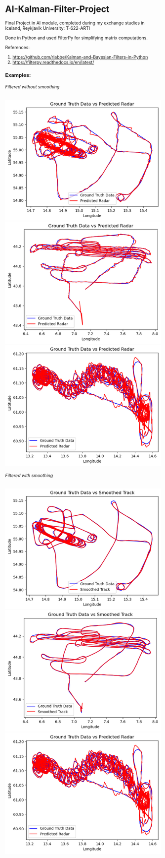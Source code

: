# AI-Kalman-Filter-Project

Final Project in AI module, completed during my exchange studies in Iceland, Reykjavik University: T-622-ARTI

Done in Python and used FilterPy for simplifying matrix computations.

References: 
1. https://github.com/rlabbe/Kalman-and-Bayesian-Filters-in-Python
2. https://filterpy.readthedocs.io/en/latest/

### Examples:

###### Filtered without smoothing

![Example CFL12_041](https://github.com/SeanLimHH/AI-Kalman-Filter-Project/blob/main/Example%20CFL12_041.png)
![Example FGALN_005](https://github.com/SeanLimHH/AI-Kalman-Filter-Project/blob/main/Example%20FGALN_005.png)
![Example OOLET_056](https://github.com/SeanLimHH/AI-Kalman-Filter-Project/blob/main/Example%20OOLET_056.png)

###### Filtered with smoothing

![Smoothed CFL12_041](https://github.com/SeanLimHH/AI-Kalman-Filter-Project/blob/main/CFL12_041%20Smoothed.png)
![Smoothed FGALN_005](https://github.com/SeanLimHH/AI-Kalman-Filter-Project/blob/main/FGALN_005%20Smoothed.png)
![Smoothed OOLET_056](https://github.com/SeanLimHH/AI-Kalman-Filter-Project/blob/main/Example%20OOLET_056.png)

